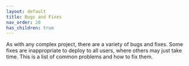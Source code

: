 ```yaml
---
layout: default
title: Bugs and Fixes
nav_order: 20
has_children: true
---
```


As with any complex project, there are a variety of bugs and fixes. Some fixes are inappropriate to deploy to all users, where others may just take time. This is a list of common problems and how to fix them.
